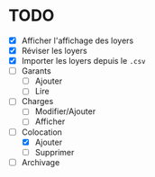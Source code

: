 # TODO
 - [x] Afficher l'affichage des loyers
 - [x] Réviser les loyers
 - [x] Importer les loyers depuis le `.csv`
 - [ ] Garants
   - [ ] Ajouter
   - [ ] Lire
 - [ ] Charges
   - [ ] Modifier/Ajouter
   - [ ] Afficher
 - [ ] Colocation
   - [x] Ajouter
   - [ ] Supprimer
 - [ ] Archivage
